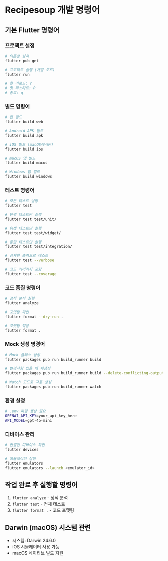 # Recipesoup 개발 명령어

## 기본 Flutter 명령어

### 프로젝트 설정
```bash
# 의존성 설치
flutter pub get

# 프로젝트 실행 (개발 모드)
flutter run

# 핫 리로드: r
# 핫 리스타트: R
# 종료: q
```

### 빌드 명령어
```bash
# 웹 빌드
flutter build web

# Android APK 빌드
flutter build apk

# iOS 빌드 (macOS에서만)
flutter build ios

# macOS 앱 빌드
flutter build macos

# Windows 앱 빌드
flutter build windows
```

### 테스트 명령어
```bash
# 모든 테스트 실행
flutter test

# 단위 테스트만 실행
flutter test test/unit/

# 위젯 테스트만 실행
flutter test test/widget/

# 통합 테스트만 실행
flutter test test/integration/

# 상세한 출력으로 테스트
flutter test --verbose

# 코드 커버리지 포함
flutter test --coverage
```

### 코드 품질 명령어
```bash
# 정적 분석 실행
flutter analyze

# 포맷팅 확인
flutter format --dry-run .

# 포맷팅 적용
flutter format .
```

### Mock 생성 명령어
```bash
# Mock 클래스 생성
flutter packages pub run build_runner build

# 변경사항 있을 때 재생성
flutter packages pub run build_runner build --delete-conflicting-outputs

# Watch 모드로 자동 생성
flutter packages pub run build_runner watch
```

### 환경 설정
```bash
# .env 파일 생성 필요
OPENAI_API_KEY=your_api_key_here
API_MODEL=gpt-4o-mini
```

### 디바이스 관리
```bash
# 연결된 디바이스 확인
flutter devices

# 에뮬레이터 실행
flutter emulators
flutter emulators --launch <emulator_id>
```

## 작업 완료 후 실행할 명령어
1. `flutter analyze` - 정적 분석
2. `flutter test` - 전체 테스트
3. `flutter format .` - 코드 포맷팅

## Darwin (macOS) 시스템 관련
- 시스템: Darwin 24.6.0
- iOS 시뮬레이터 사용 가능
- macOS 네이티브 빌드 지원